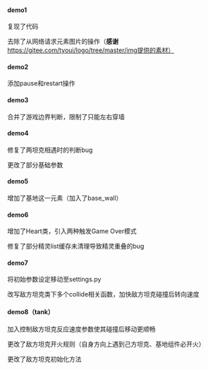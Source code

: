 #### demo1

复现了代码

去除了从网络请求元素图片的操作（**感谢**https://gitee.com/tyoui/logo/tree/master/img提供的素材）

#### demo2

添加pause和restart操作

#### demo3

合并了游戏边界判断，限制了只能左右穿墙

#### demo4

修复了两坦克相遇时的判断bug

更改了部分基础参数 

#### demo5

增加了基地这一元素（加入了base_wall）

#### demo6

增加了Heart类，引入两种触发Game Over模式

修复了部分精灵list缓存未清理导致精灵重叠的bug

#### demo7

将初始参数设定移动至settings.py

改写敌方坦克类下多个collide相关函数，加快敌方坦克碰撞后转向速度

#### demo8（tank）

加入控制敌方坦克反应速度参数使其碰撞后移动更顺畅

更改了敌方坦克开火规则（自身方向上遇到己方坦克、基地组件必开火）

更改了敌方坦克初始化方法



